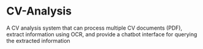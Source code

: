 # CV-Analysis
A CV analysis system that can process multiple CV documents (PDF), extract information using OCR, and provide a chatbot interface for querying the extracted information
